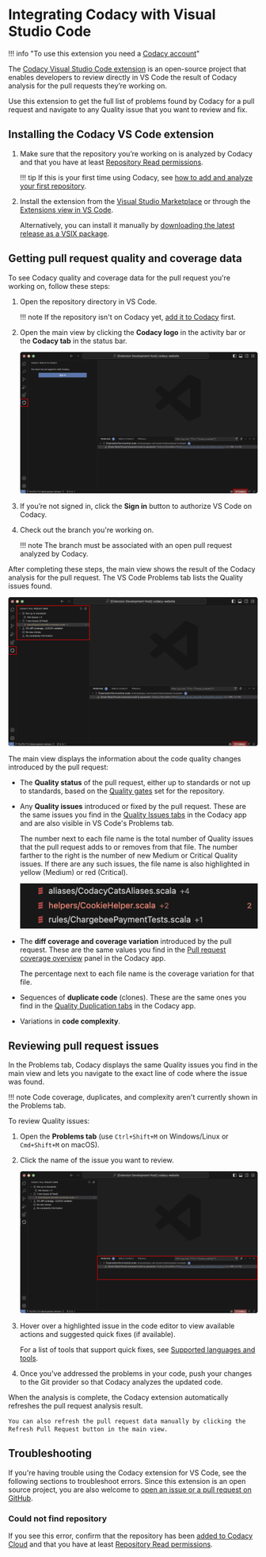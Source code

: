 # Integrating Codacy with Visual Studio Code

!!! info "To use this extension you need a [Codacy account](https://www.codacy.com/signup-codacy)"

The [Codacy Visual Studio Code extension](https://github.com/codacy/codacy-vscode-extension) is an open-source project that enables developers to review directly in VS Code the result of Codacy analysis for the pull requests they’re working on. 

Use this extension to get the full list of problems found by Codacy for a pull request and navigate to any Quality issue that you want to review and fix.

## Installing the Codacy VS Code extension

1.  Make sure that the repository you’re working on is analyzed by Codacy and that you have at least [Repository Read permissions](../organizations/roles-and-permissions-for-organizations.md).

    !!! tip
        If this is your first time using Codacy, see [how to add and analyze your first repository](./codacy-quickstart.md#adding-your-first-repository).

1.  Install the extension from the [Visual Studio Marketplace](https://marketplace.visualstudio.com/items?itemName=codacy-app.codacy) or through the [Extensions view in VS Code](https://code.visualstudio.com/docs/editor/extension-marketplace#_browse-for-extensions).

    Alternatively, you can install it manually by [downloading the latest release as a VSIX package](https://github.com/codacy/codacy-vscode-extension/releases).

## Getting pull request quality and coverage data

To see Codacy quality and coverage data for the pull request you're working on, follow these steps:

1.  Open the repository directory in VS Code.

    !!! note
        If the repository isn't on Codacy yet, [add it to Codacy](../organizations/managing-repositories.md#adding-a-repository) first.

1.  Open the main view by clicking the **Codacy logo** in the activity bar or the **Codacy tab** in the status bar.

    ![Codacy main view](images/codacy-vscode-extension-sign-in.png)

1.  If you’re not signed in, click the **Sign in** button to authorize VS Code on Codacy.

1.  Check out the branch you're working on.

    !!! note
        The branch must be associated with an open pull request analyzed by Codacy.

After completing these steps, the main view shows the result of the Codacy analysis for the pull request. The VS Code Problems tab lists the Quality issues found.

![Codacy main view](images/codacy-vscode-extension-main-view.png)

The main view displays the information about the code quality changes introduced by the pull request:

-   The **Quality status** of the pull request, either up to standards or not up to standards, based on the [Quality gates](../repositories-configure/adjusting-quality-gates.md) set for the repository.

-   Any **Quality issues** introduced or fixed by the pull request. These are the same issues you find in the [Quality Issues tabs](../repositories/pull-requests.md#issues-tabs) in the Codacy app and are also visible in VS Code's Problems tab.

    The number next to each file name is the total number of Quality issues that the pull request adds to or removes from that file. The number farther to the right is the number of new Medium or Critical Quality issues. If there are any such issues, the file name is also highlighted in yellow (Medium) or red (Critical).

    ![Important issues](./images/codacy-vscode-extension-important-issues.png)

-   The **diff coverage and coverage variation** introduced by the pull request. These are the same values you find in the [Pull request coverage overview](../repositories-coverage/pull-requests.md#coverage-overview) panel in the Codacy app.

    The percentage next to each file name is the coverage variation for that file.

-   Sequences of **duplicate code** (clones). These are the same ones you find in the [Quality Duplication tabs](../repositories/pull-requests.md#duplication-tabs) in the Codacy app.

-   Variations in **code complexity**.

## Reviewing pull request issues

In the Problems tab, Codacy displays the same Quality issues you find in the main view and lets you navigate to the exact line of code where the issue was found.

!!! note
    Code coverage, duplicates, and complexity aren't currently shown in the Problems tab.

To review Quality issues:

1.  Open the **Problems tab** (use `Ctrl+Shift+M` on Windows/Linux or `Cmd+Shift+M` on macOS).

1.  Click the name of the issue you want to review.

    ![Navigate to a specific issue from the Problems tab](images/codacy-vscode-extension-problems-tab.png)

1.  Hover over a highlighted issue in the code editor to view available actions and suggested quick fixes (if available).

    For a list of tools that support quick fixes, see [Supported languages and tools](./supported-languages-and-tools.md#supported-languages-and-tools).

1.  Once you've addressed the problems in your code, push your changes to the Git provider so that Codacy analyzes the updated code.

When the analysis is complete, the Codacy extension automatically refreshes the pull request analysis result.

    You can also refresh the pull request data manually by clicking the Refresh Pull Request button in the main view.

## Troubleshooting

If you're having trouble using the Codacy extension for VS Code, see the following sections to troubleshoot errors. Since this extension is an open source project, you are also welcome to [open an issue or a pull request on GitHub](https://github.com/codacy/codacy-vscode-extension).

### <span class="skip-vale">Could not</span> find repository

If you see this error, confirm that the repository has been [added to Codacy Cloud](../organizations/managing-repositories.md#adding-a-repository) and that you have at least [Repository Read permissions](../organizations/roles-and-permissions-for-organizations.md).
